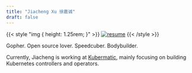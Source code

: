 ```yaml
---
title: "Jiacheng Xu 徐嘉诚"
draft: false
---
```

{{< style "img { height: 1.25rem; }" >}}
[![resume](https://img.shields.io/badge/resume-english-blue.svg)](resume-jiacheng-xu.pdf)
{{< /style >}}

Gopher. Open source lover. Speedcuber. Bodybuilder. 

Currently, Jiacheng is working at [Kubermatic](https://www.kubermatic.com/),
mainly focusing on building Kubernetes controllers and operators.
